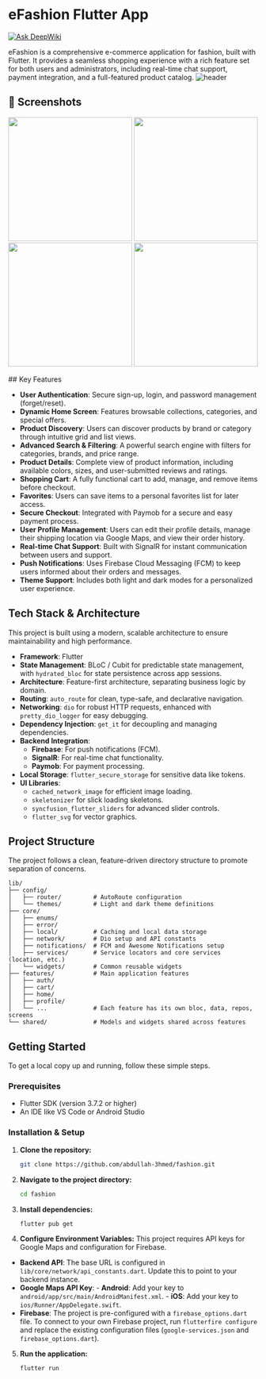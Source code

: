 # eFashion Flutter App
[![Ask DeepWiki](https://devin.ai/assets/askdeepwiki.png)](https://deepwiki.com/Abdullah-3hmed/fashion)

eFashion is a comprehensive e-commerce application for fashion, built with Flutter. It provides a seamless shopping experience with a rich feature set for both users and administrators, including real-time chat support, payment integration, and a full-featured product catalog.
![header](https://i.postimg.cc/8cT5V8rX/2025-09-05-184758.png)

## 📸 Screenshots

<p float="left">
  <img src="https://i.postimg.cc/ncCx9cZY/2025-09-05-185219.png" width="250"/>
  <img src="https://i.postimg.cc/mkZb5Q00/2025-09-05-185016.png" width="250"/>
  <img src="https://i.postimg.cc/P5vd9fRr/2025-09-05-185128.png" width="250"/>
  <img src="https://i.postimg.cc/mZ04MWrv/2025-09-05-185359.png" width="250"/>
</p>
## Key Features

- **User Authentication**: Secure sign-up, login, and password management (forget/reset).
- **Dynamic Home Screen**: Features browsable collections, categories, and special offers.
- **Product Discovery**: Users can discover products by brand or category through intuitive grid and list views.
- **Advanced Search & Filtering**: A powerful search engine with filters for categories, brands, and price range.
- **Product Details**: Complete view of product information, including available colors, sizes, and user-submitted reviews and ratings.
- **Shopping Cart**: A fully functional cart to add, manage, and remove items before checkout.
- **Favorites**: Users can save items to a personal favorites list for later access.
- **Secure Checkout**: Integrated with Paymob for a secure and easy payment process.
- **User Profile Management**: Users can edit their profile details, manage their shipping location via Google Maps, and view their order history.
- **Real-time Chat Support**: Built with SignalR for instant communication between users and support.
- **Push Notifications**: Uses Firebase Cloud Messaging (FCM) to keep users informed about their orders and messages.
- **Theme Support**: Includes both light and dark modes for a personalized user experience.

## Tech Stack & Architecture

This project is built using a modern, scalable architecture to ensure maintainability and high performance.

- **Framework**: Flutter
- **State Management**: BLoC / Cubit for predictable state management, with `hydrated_bloc` for state persistence across app sessions.
- **Architecture**: Feature-first architecture, separating business logic by domain.
- **Routing**: `auto_route` for clean, type-safe, and declarative navigation.
- **Networking**: `dio` for robust HTTP requests, enhanced with `pretty_dio_logger` for easy debugging.
- **Dependency Injection**: `get_it` for decoupling and managing dependencies.
- **Backend Integration**:
   - **Firebase**: For push notifications (FCM).
   - **SignalR**: For real-time chat functionality.
   - **Paymob**: For payment processing.
- **Local Storage**: `flutter_secure_storage` for sensitive data like tokens.
- **UI Libraries**:
   - `cached_network_image` for efficient image loading.
   - `skeletonizer` for slick loading skeletons.
   - `syncfusion_flutter_sliders` for advanced slider controls.
   - `flutter_svg` for vector graphics.

## Project Structure

The project follows a clean, feature-driven directory structure to promote separation of concerns.

```
lib/
├── config/
│   ├── router/         # AutoRoute configuration
│   └── themes/         # Light and dark theme definitions
├── core/
│   ├── enums/
│   ├── error/
│   ├── local/          # Caching and local data storage
│   ├── network/        # Dio setup and API constants
│   ├── notifications/  # FCM and Awesome Notifications setup
│   ├── services/       # Service locators and core services (location, etc.)
│   └── widgets/        # Common reusable widgets
├── features/           # Main application features
│   ├── auth/
│   ├── cart/
│   ├── home/
│   ├── profile/
│   └── ...             # Each feature has its own bloc, data, repos, screens
└── shared/             # Models and widgets shared across features
```

## Getting Started

To get a local copy up and running, follow these simple steps.

### Prerequisites

- Flutter SDK (version 3.7.2 or higher)
- An IDE like VS Code or Android Studio

### Installation & Setup

1.  **Clone the repository:**
    ```sh
    git clone https://github.com/abdullah-3hmed/fashion.git
    ```
2.  **Navigate to the project directory:**
    ```sh
    cd fashion
    ```
3.  **Install dependencies:**
    ```sh
    flutter pub get
    ```
4.  **Configure Environment Variables:**
    This project requires API keys for Google Maps and configuration for Firebase.

   -   **Backend API**: The base URL is configured in `lib/core/network/api_constants.dart`. Update this to point to your backend instance.
   -   **Google Maps API Key**:
      -   **Android**: Add your key to `android/app/src/main/AndroidManifest.xml`.
      -   **iOS**: Add your key to `ios/Runner/AppDelegate.swift`.
   -   **Firebase**: The project is pre-configured with a `firebase_options.dart` file. To connect to your own Firebase project, run `flutterfire configure` and replace the existing configuration files (`google-services.json` and `firebase_options.dart`).

5.  **Run the application:**
    ```sh
    flutter run